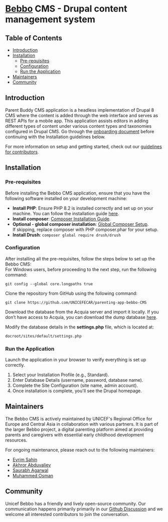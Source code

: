 # [Bebbo](https://bebbo.app/) CMS - Drupal content management system

## Table of Contents
* [Introduction](#introduction)
* [Installation](#installation)
  * [Pre-requisites](#pre-requisites)
  * [Configuration](#configuration)
  * [Run the Application](#run-the-application)
* [Maintainers](#maintainers)
* [Community](#community)

## Introduction
Parent Buddy CMS application is a headless implementation of Drupal 8 CMS where the content is added through the web interface and serves as REST APIs for a mobile app. This application assists editors in adding different types of content under various content types and taxonomies configured in Drupal CMS. Go through the [onboarding document](./ONBOARDING.md) before continuing with the Installation guidelines below.  

For more information on setup and getting started, check out our [guidelines for contributors](./CONTRIBUTING.md).   

## Installation  

### Pre-requisites
Before installing the Bebbo CMS application, ensure that you have the following software installed on your development machine:  
- **Install PHP**: Ensure PHP 8.2 is installed correctly and set up on your machine. You can follow the installation guide [here](https://www.php.net/manual/en/install.php).  
- **Install composer**: [Composer Installation Guide](https://getcomposer.org/doc/00-intro.md#installation-linux-unix-osx).  
- **Optional - global composer installation**: [Global Composer Setup](https://getcomposer.org/doc/00-intro.md#globally).  
  If skipping, replace composer with PHP composer.phar for your setup.  
- **Install Drush**: `composer global require drush/drush`  

### Configuration
After installing all the pre-requisites, follow the steps below to set up the Bebbo CMS:  
For Windows users, before proceeding to the next step, run the following command:  
```
git config --global core.longpaths true
```
Clone the repository from GitHub using the following command:  
```
git clone https://github.com/UNICEFECAR/parenting-app-bebbo-CMS
```
Download the database from the Acquia server and import it locally. If you don’t have access to Acquia, you can download the dump database [here](https://drive.google.com/file/d/1mha-fwtKjb7931MFCEcAXVNOQt_IJ7Ce/view).  

Modify the database details in the **settings.php** file, which is located at:  
```
docroot/sites/default/settings.php
``` 
### Run the Application
Launch the application in your browser to verify everything is set up correctly.
1.  Select your Installation Profile (e.g., Standard).
2.  Enter Database Details (username, password, database name).
3.  Complete the Site Configuration (site name, admin account).
4.  Once installation is complete, you'll see the Drupal homepage.

## Maintainers
The Bebbo CMS is actively maintained by UNICEF's Regional Office for Europe and Central Asia in collaboration with various partners. It is part of the larger Bebbo project, a digital parenting platform aimed at providing parents and caregivers with essential early childhood development resources.  

For ongoing maintenance, please reach out to the following maintainers:  
- [Evrim Sahin](https://github.com/evrimm)
- [Akhror Abduvaliev](https://github.com/Akhror)
- [Saurabh Agarwal](https://github.com/saurabhEDU)
- [Muhammed Osman](https://github.com/mhdosman)

## Community
Unicef Bebbo has a friendly and lively open-source community. Our communication happens primarily primarily in our [Github Discussion](https://github.com/UNICEFECAR/parenting-app-bebbo-CMS/discussions) and we welcome all interested contributors to join the conversation.
